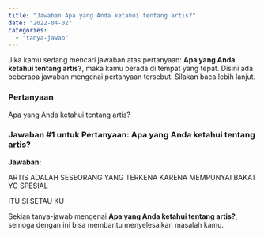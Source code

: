 ```yaml
---
title: "Jawaban Apa yang Anda ketahui tentang artis?​"
date: "2022-04-02"
categories: 
  - "tanya-jawab"
---
```


Jika kamu sedang mencari jawaban atas pertanyaan: **Apa yang Anda ketahui tentang artis?​**, maka kamu berada di tempat yang tepat. Disini ada beberapa jawaban mengenai pertanyaan tersebut. Silakan baca lebih lanjut.

### Pertanyaan

Apa yang Anda ketahui tentang artis?​

### Jawaban #1 untuk Pertanyaan: Apa yang Anda ketahui tentang artis?​

**Jawaban:**

ARTIS ADALAH SESEORANG YANG TERKENA KARENA MEMPUNYAI BAKAT YG SPESIAL

ITU SI SETAU KU

Sekian tanya-jawab mengenai **Apa yang Anda ketahui tentang artis?​**, semoga dengan ini bisa membantu menyelesaikan masalah kamu.
